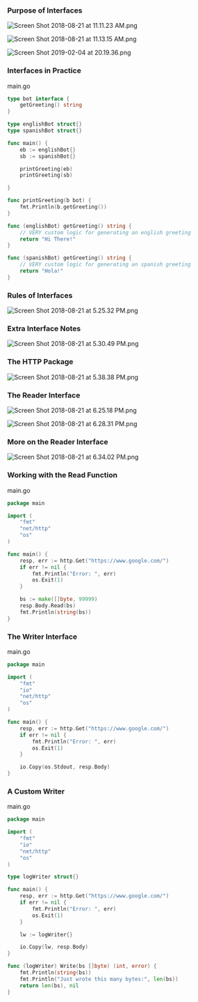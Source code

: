 ### Purpose of Interfaces

![Screen Shot 2018-08-21 at 11.11.23 AM.png](resources/3D9C8EAD1F6D2D3FD7BCD9B3AAEF7780.png)

![Screen Shot 2018-08-21 at 11.13.15 AM.png](resources/9442D423E15AC452D1B7B2187AA3DECF.png)

![Screen Shot 2019-02-04 at 20.19.36.png](resources/057411EF283F5F21C36BEAD61F9AAAF1.png)

### Interfaces in Practice

main.go

```go
type bot interface {
	getGreeting() string
}

type englishBot struct{}
type spanishBot struct{}

func main() {
	eb := englishBot{}
	sb := spanishBot{}

	printGreeting(eb)
	printGreeting(sb)

}

func printGreeting(b bot) {
	fmt.Println(b.getGreeting())
}

func (englishBot) getGreeting() string {
	// VERY custom logic for generating an english greeting
	return "Hi There!"
}

func (spanishBot) getGreeting() string {
	// VERY custom logic for generating an spanish greeting
	return "Hola!"
}
```

### Rules of Interfaces

![Screen Shot 2018-08-21 at 5.25.32 PM.png](resources/CC1C6254A6EF904491CFCB4DF33A2039.png)

### Extra Interface Notes

![Screen Shot 2018-08-21 at 5.30.49 PM.png](resources/478A69889C368365E3B4D286879400FB.png)

### The HTTP Package

![Screen Shot 2018-08-21 at 5.38.38 PM.png](resources/2AA222779AABF95C545FDF739485F25C.png)

### The Reader Interface

![Screen Shot 2018-08-21 at 6.25.18 PM.png](resources/4172FA60A6CF7CCF2188CA5375A3E4B3.png)

![Screen Shot 2018-08-21 at 6.28.31 PM.png](resources/66E25EF0373983FDD97FAA043D372B77.png)

### More on the Reader Interface

![Screen Shot 2018-08-21 at 6.34.02 PM.png](resources/483A06828AEC80C91804E15478C4EA7D.png)

### Working with the Read Function

main.go

```go
package main

import (
	"fmt"
	"net/http"
	"os"
)

func main() {
	resp, err := http.Get("https://www.google.com/")
	if err != nil {
		fmt.Println("Error: ", err)
		os.Exit(1)
	}

	bs := make([]byte, 99999)
	resp.Body.Read(bs)
	fmt.Println(string(bs))
}
```

### The Writer Interface

main.go

```go
package main

import (
	"fmt"
	"io"
	"net/http"
	"os"
)

func main() {
	resp, err := http.Get("https://www.google.com/")
	if err != nil {
		fmt.Println("Error: ", err)
		os.Exit(1)
	}

	io.Copy(os.Stdout, resp.Body)
}
```

### A Custom Writer

main.go

```go
package main

import (
	"fmt"
	"io"
	"net/http"
	"os"
)

type logWriter struct{}

func main() {
	resp, err := http.Get("https://www.google.com/")
	if err != nil {
		fmt.Println("Error: ", err)
		os.Exit(1)
	}

	lw := logWriter{}

	io.Copy(lw, resp.Body)
}

func (logWriter) Write(bs []byte) (int, error) {
	fmt.Println(string(bs))
	fmt.Println("Just wrote this many bytes:", len(bs))
	return len(bs), nil
}
```































